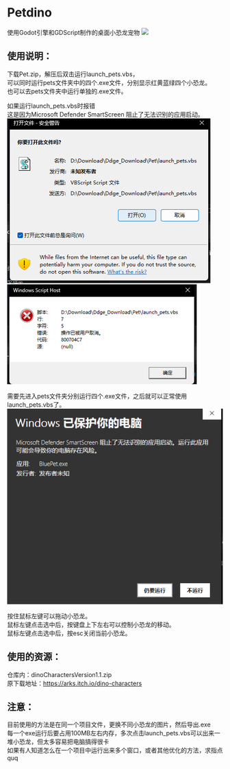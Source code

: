 # Petdino
使用Godot引擎和GDScript制作的桌面小恐龙宠物
![](dino.png)

## 使用说明：

下载Pet.zip，解压后双击运行launch_pets.vbs，  
可以同时运行pets文件夹中的四个.exe文件，分别显示红黄蓝绿四个小恐龙。  
也可以去pets文件夹中运行单独的.exe文件。  

如果运行launch_pets.vbs时报错  
这是因为Microsoft Defender SmartScreen 阻止了无法识别的应用启动。  
![](lanuch_pets.png)  
![](error.png)  

需要先进入pets文件夹分别运行四个.exe文件，之后就可以正常使用launch_pets.vbs了。  
![](exe.png)  

按住鼠标左键可以拖动小恐龙。  
鼠标左键点击选中后，按键盘上下左右可以控制小恐龙的移动。  
鼠标左键点击选中后，按esc关闭当前小恐龙。  

## 使用的资源：  

仓库内：dinoCharactersVersion1.1.zip  
原下载地址：https://arks.itch.io/dino-characters  

## 注意：  

目前使用的方法是在同一个项目文件，更换不同小恐龙的图片，然后导出.exe  
每一个exe运行后要占用100MB左右内存，多次点击launch_pets.vbs可以出来一堆小恐龙，但太多容易把电脑搞得很卡  
如果有人知道怎么在一个项目中运行出来多个窗口，或者其他优化的方法，求指点quq  
